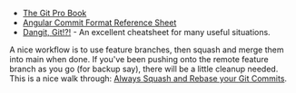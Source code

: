 - [The Git Pro Book](https://git-scm.com/book/en/v2)
- [Angular Commit Format Reference Sheet](https://gist.github.com/brianclements/841ea7bffdb01346392c)
- [Dangit, Git!?!](https://dangitgit.com/en) - An excellent cheatsheet for many useful situations.

A nice workflow is to use feature branches, then squash and merge them into main when done.  If you've been pushing onto the remote feature branch as you go (for backup say), there will be a little cleanup needed.  This is a nice walk through: [Always Squash and Rebase your Git Commits](https://blog.carbonfive.com/always-squash-and-rebase-your-git-commits/).
